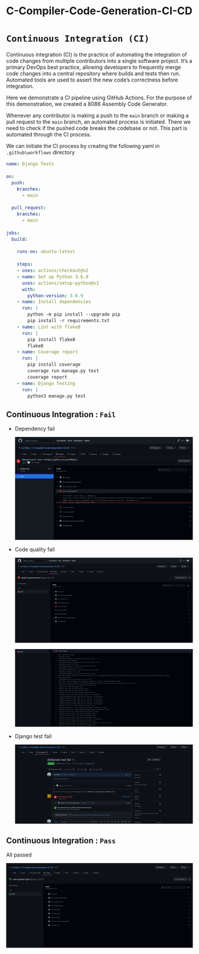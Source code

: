 # C-Compiler-Code-Generation-CI-CD
 
# `Continuous Integration (CI)`

Continuous integration (CI) is the practice of automating the integration of code changes from multiple contributors into a single software project. It’s a primary DevOps best practice, allowing developers to frequently merge code changes into a central repository where builds and tests then run. Automated tools are used to assert the new code’s correctness before integration.

Here we demonstrate a CI pipeline using GitHub Actions. For the purpose of this demonstration, we created a 8086 Assembly Code Generator.

Whenever any contributor is making a push to the `main` branch or making a pull request to the `main` branch, an automated process is initiated. There we need to check if the pushed code breaks the codebase or not. This part is automated through the CI process.

We can initiate the CI process by creating the following yaml in `.github\workflows` directory

```yaml
name: Django Tests

on:
  push:
    branches:
      - main
  
  pull_request:
    branches:
      - main

jobs:
  build:

    runs-on: ubuntu-latest

    steps:
    - uses: actions/checkout@v2
    - name: Set up Python 3.6.9
      uses: actions/setup-python@v2
      with:
        python-version: 3.6.9
    - name: Install dependencies
      run: |
        python -m pip install --upgrade pip
        pip install -r requirements.txt
    - name: Lint with flake8
      run: |
        pip install flake8
        flake8
    - name: Coverage report
      run: |
        pip install coverage
        coverage run manage.py test
        coverage report
    - name: Django Testing
      run: |
        python3 manage.py test
```

## Continuous Integration : `Fail`


- Dependency fail
  
    ![](images/CI_fail_dependencies.png)

- Code quality fail

    ![](images/CI_fail_flake.png)

    ![](images/CI_fail_flake_details.png)

- Django test fail

    ![](images/CI_fail_djangoTest.png)

## Continuous Integration : `Pass`

All passed

![](images/CI_pass.png)
